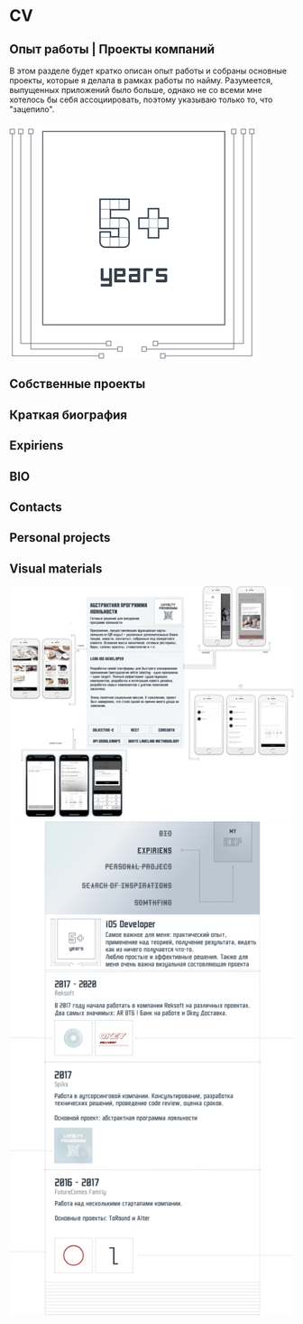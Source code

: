 # CV

## Опыт работы | Проекты компаний
В этом разделе будет кратко описан опыт работы и собраны основные проекты, которые я делала в рамках работы по найму. Разумеется, выпущенных приложений было больше, однако не со всеми мне хотелось бы себя ассоциировать, поэтому указываю только то, что "зацепило". 

![Years](https://github.com/VikRudkovskaya/CV/raw/master/Screens/exp-years.png)

## Собственные проекты

## Краткая биография

## Expiriens

## BIO

## Contacts

## Personal projects

## Visual materials
![ALP](https://github.com/VikRudkovskaya/CV/raw/master/Screens/Exp-AbstractLoyaltyProgramm-v1.png)
![Expiriens](https://github.com/VikRudkovskaya/CV/raw/master/Screens/Exp-Maket-v1.png)


